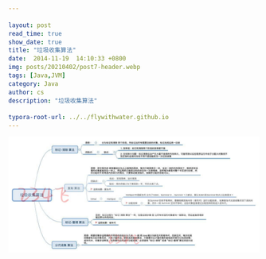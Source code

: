 ```yaml
---

layout: post
read_time: true
show_date: true
title: "垃圾收集算法"
date:  2014-11-19  14:10:33 +0800
img: posts/20210402/post7-header.webp
tags: [Java,JVM]
category: Java
author: cs
description: "垃圾收集算法"

typora-root-url: ../../flywithwater.github.io
---
```


![img](/assets/img/posts/Java/垃圾收集算法.jpg)

